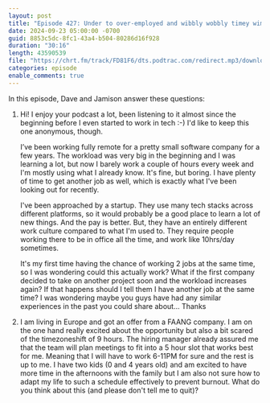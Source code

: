 ```yaml
---
layout: post
title: "Episode 427: Under to over-employed and wibbly wobbly timey wimey"
date: 2024-09-23 05:00:00 -0700
guid: 8853c5dc-8fc1-43a4-b504-80286d16f928
duration: "30:16"
length: 43590539
file: "https://chrt.fm/track/FD81F6/dts.podtrac.com/redirect.mp3/download.softskills.audio/sse-427.mp3"
categories: episode
enable_comments: true
---
```


In this episode, Dave and Jamison answer these questions:

1. Hi! I enjoy your podcast a lot, been listening to it almost since the beginning before I even started to work in tech :-) I'd like to keep this one anonymous, though.
   
   I’ve been working fully remote for a pretty small software company for a few years. The workload was very big in the beginning and I was learning a lot, but now I barely work a couple of hours every week and I'm mostly using what I already know. It's fine, but boring. I have plenty of time to get another job as well, which is exactly what I've been looking out for recently.
   
   I've been approached by a startup. They use many tech stacks across different platforms, so it would probably be a good place to learn a lot of new things. And the pay is better. But, they have an entirely different work culture compared to what I'm used to. They require people working there to be in office all the time, and work like 10hrs/day sometimes.
   
   It's my first time having the chance of working 2 jobs at the same time, so I was wondering could this actually work? What if the first company decided to take on another project soon and the workload increases again? If that happens should I tell them I have another job at the same time? I was wondering maybe you guys have had any similar experiences in the past you could share about... Thanks

2. I am living in Europe and got an offer from a FAANG company. I am on the one hand really excited about the opportunity but also a bit scared of the timezoneshift of 9 hours. The hiring manager already assured me that the team will plan meetings to fit into a 5 hour slot that works best for me. Meaning that I will have to work 6-11PM for sure and the rest is up to me. I have two kids (0 and 4 years old) and am excited to have more time in the afternoons with the family but I am also not sure how to adapt my life to such a schedule effectively to prevent burnout. What do you think about this (and please don't tell me to quit)?
